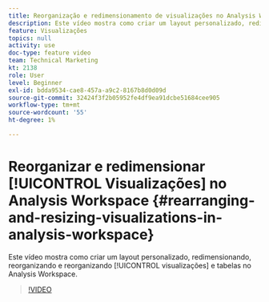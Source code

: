 ```yaml
---
title: Reorganização e redimensionamento de visualizações no Analysis Workspace
description: Este vídeo mostra como criar um layout personalizado, redimensionando, reorganizando e reorganizando visualizações e tabelas no Analysis Workspace.
feature: Visualizações
topics: null
activity: use
doc-type: feature video
team: Technical Marketing
kt: 2138
role: User
level: Beginner
exl-id: bdda9534-cae8-457a-a9c2-8167b8d0d09d
source-git-commit: 32424f3f2b05952fe4df9ea91dcbe51684cee905
workflow-type: tm+mt
source-wordcount: '55'
ht-degree: 1%

---
```


# Reorganizar e redimensionar [!UICONTROL Visualizações] no Analysis Workspace {#rearranging-and-resizing-visualizations-in-analysis-workspace}

Este vídeo mostra como criar um layout personalizado, redimensionando, reorganizando e reorganizando [!UICONTROL visualizações] e tabelas no Analysis Workspace.

>[!VIDEO](https://video.tv.adobe.com/v/24707/?quality=12)
